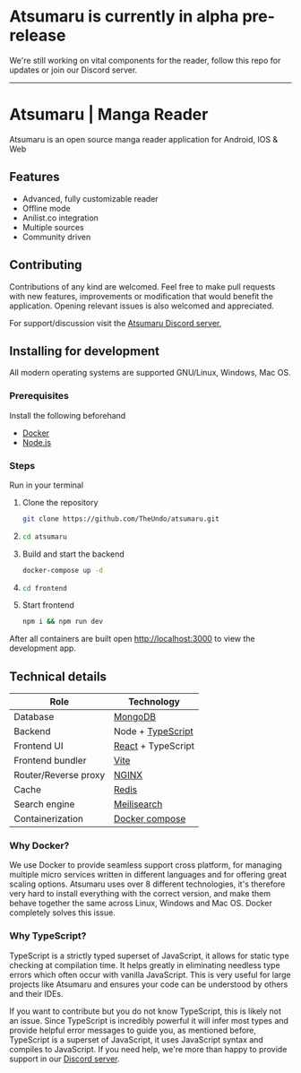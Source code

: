 # Atsumaru is currently in alpha pre-release
We're still working on vital components for the reader, follow this repo for updates or join our Discord server.
***

# Atsumaru | Manga Reader
Atsumaru is an open source manga reader application for Android, IOS & Web

## Features
- Advanced, fully customizable reader
- Offline mode
- Anilist.co integration
- Multiple sources
- Community driven

## Contributing
Contributions of any kind are welcomed. Feel free to make pull requests with new features, improvements or modification that would benefit the application. Opening relevant issues is also welcomed and appreciated.

For support/discussion visit the [Atsumaru Discord server](https://discord.gg/Tj4QmEF4uV),

## Installing for development
All modern operating systems are supported GNU/Linux, Windows, Mac OS.
### Prerequisites
Install the following beforehand
- [Docker](https://www.docker.com/get-started)
- [Node.js](https://nodejs.dev/)

### Steps
Run in your terminal
1. Clone the repository
   ```sh
   git clone https://github.com/TheUndo/atsumaru.git
    ```
2. 
   ```sh
   cd atsumaru
    ```
3. Build and start the backend
   ```sh
   docker-compose up -d
   ```
4. ```sh
   cd frontend
   ```
5. Start frontend
   ```sh
   npm i && npm run dev
   ```

After all containers are built open <a href="http://localhost:3000" target="_blanc">http://localhost:3000</a> to view the development app.

## Technical details
Role | Technology
-----|-----------
Database | <a href="https://www.mongodb.com/" target="_blanc">MongoDB</a>
Backend | Node + <a href="https://www.typescriptlang.org/" target="_blanc">TypeScript</a>
Frontend UI | <a href="https://reactjs.org/" target="_blanc">React</a> + TypeScript
Frontend bundler | <a href="https://vitejs.dev/" target="_blanc">Vite</a>
Router/Reverse proxy | <a href="https://nginx.org/en/" target="_blanc">NGINX</a>
Cache | <a href="https://redis.io/" target="_blanc">Redis</a>
Search engine | <a href="https://www.meilisearch.com/" target="_blanc">Meilisearch</a>
Containerization | <a href="https://www.docker.com/get-started" target="_blanc">Docker compose</a>

### Why Docker?
We use Docker to provide seamless support cross platform, for managing multiple micro services written in different languages and for offering great scaling options. Atsumaru uses over 8 different technologies, it's therefore very hard to install everything with the correct version, and make them behave together the same across Linux, Windows and Mac OS. Docker completely solves this issue.

### Why TypeScript?
TypeScript is a strictly typed superset of JavaScript, it allows for static type checking at compilation time. It helps greatly in eliminating needless type errors which often occur with vanilla JavaScript. This is very useful for large projects like Atsumaru and ensures your code can be understood by others and their IDEs.

If you want to contribute but you do not know TypeScript, this is likely not an issue. Since TypeScript is incredibly powerful it will infer most types and provide helpful error messages to guide you, as mentioned before, TypeScript is a superset of JavaScript, it uses JavaScript syntax and compiles to JavaScript. If you need help, we're more than happy to provide support in our [Discord server](https://discord.gg/Tj4QmEF4uV).